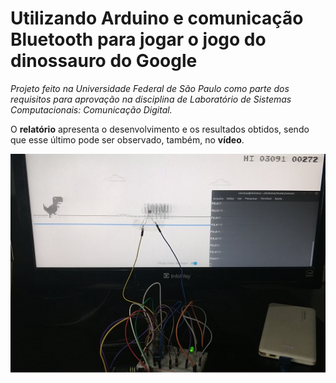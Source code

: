 # Utilizando Arduino e comunicação Bluetooth para jogar o jogo do dinossauro do Google

*Projeto feito na Universidade Federal de São Paulo como parte dos requisitos para aprovação na disciplina de Laboratório de Sistemas Computacionais: Comunicação Digital.*

O **relatório** apresenta o desenvolvimento e os resultados obtidos, sendo que esse último pode ser observado, também, no **vídeo**.

![dino](dino.png)
